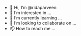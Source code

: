 - 👋 Hi, I’m @ridaparveen
- 👀 I’m interested in ...
- 🌱 I’m currently learning ...
- 💞️ I’m looking to collaborate on ...
- 📫 How to reach me ...

<!---
ridaparveen/ridaparveen is a ✨ special ✨ repository because its `README.md` (this file) appears on your GitHub profile.
You can click the Preview link to take a look at your changes.hiii
--->
